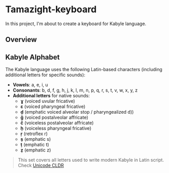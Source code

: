 # Tamazight-keyboard
In this project, I'm about to create a keyboard for Kabyle language.

## Overview


## Kabyle Alphabet

The Kabyle language uses the following Latin-based characters (including additional letters for specific sounds):

- **Vowels**: a, e, i, u  
- **Consonants**: b, d, f, g, h, j, k, l, m, n, p, q, r, s, t, v, w, x, y, z  
- **Additional letters** for native sounds:
  - **ɣ** (voiced uvular fricative)
  - **ɛ** (voiced pharyngeal fricative)
  - **ḍ** (emphatic voiced alveolar stop / pharyngealized d))
  - **ǧ** (voiced postalveolar affricate)
  - **č** (voiceless postalveolar affricate)
  - **ḥ** (voiceless pharyngeal fricative)
  - **ṛ** (retroflex r)
  - **ṣ** (emphatic s)
  - **ṭ** (emphatic t)
  - **ẓ** (emphatic z)

> This set covers all letters used to write modern Kabyle in Latin script.
> Check [Unicode CLDR](https://www.unicode.org/cldr/charts/47/summary/kab.html)
